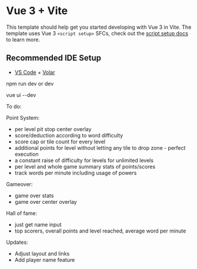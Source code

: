 # Vue 3 + Vite

This template should help get you started developing with Vue 3 in Vite. The template uses Vue 3 `<script setup>` SFCs, check out the [script setup docs](https://v3.vuejs.org/api/sfc-script-setup.html#sfc-script-setup) to learn more.

## Recommended IDE Setup

- [VS Code](https://code.visualstudio.com/) + [Volar](https://marketplace.visualstudio.com/items?itemName=Vue.volar)

npm run dev or dev

vue ui --dev


To do:

Point System:
- per level pit stop center overlay
- score/deduction according to word difficulty
- score cap or tile count for every level
- additional points for level without letting any tile to drop zone - perfect execution
- a constant raise of difficulty for levels for unlimited levels
- per level and whole game summary stats of points/scores
- track words per minute including usage of powers

Gameover:
- game over stats
- game over center overlay 

Hall of fame:
- just get name input
- top scorers, overall points and level reached, average word per minute

Updates:
- Adjust layout and links
- Add player name feature